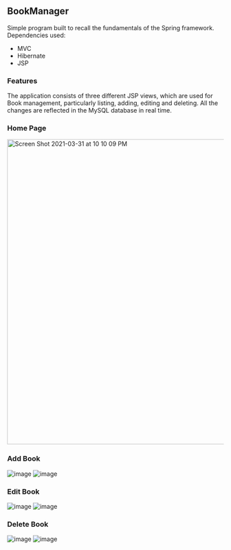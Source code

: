 ## BookManager
Simple program built to recall the fundamentals of the Spring framework. Dependencies used:
- MVC
- Hibernate
- JSP

### Features
The application consists of three different JSP views, which are used for Book management, particularly listing, adding, editing and deleting. All the changes are reflected in the MySQL database in real time.

### Home Page

<img width="711" alt="Screen Shot 2021-03-31 at 10 10 09 PM" src="https://user-images.githubusercontent.com/35265374/113204899-e79f4f00-926d-11eb-9e34-c30a1077e020.png">

### Add Book

![image](https://user-images.githubusercontent.com/35265374/113205071-27fecd00-926e-11eb-80bc-dabf8bafc0b8.png)
![image](https://user-images.githubusercontent.com/35265374/113205124-377e1600-926e-11eb-945c-d76e866d61b9.png)

### Edit Book

![image](https://user-images.githubusercontent.com/35265374/113205178-4795f580-926e-11eb-9a4f-9bf387a942d2.png)
![image](https://user-images.githubusercontent.com/35265374/113205225-54b2e480-926e-11eb-8365-dffca507ef20.png)

### Delete Book

![image](https://user-images.githubusercontent.com/35265374/113205272-61cfd380-926e-11eb-8ada-e386136a9a7a.png)
![image](https://user-images.githubusercontent.com/35265374/113205301-68f6e180-926e-11eb-8950-a23f2dbaf54c.png)
